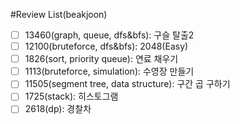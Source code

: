 #Review List(beakjoon)
-[ ] 13460(graph, queue, dfs&bfs): 구슬 탈출2 
-[ ] 12100(bruteforce, dfs&bfs): 2048(Easy)
-[ ] 1826(sort, priority queue): 연료 채우기
-[ ] 1113(bruteforce, simulation): 수영장 만들기
-[ ] 11505(segment tree, data structure): 구간 곱 구하기
-[ ] 1725(stack): 히스토그램
-[ ] 2618(dp): 경찰차